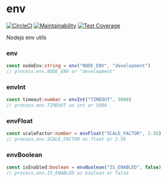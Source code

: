 # env
[![CircleCI](https://circleci.com/gh/01alchemist/env.svg?style=svg)](https://circleci.com/gh/01alchemist/env) [![Maintainability](https://api.codeclimate.com/v1/badges/bde8b67054974cae1f0a/maintainability)](https://codeclimate.com/github/01alchemist/env/maintainability) [![Test Coverage](https://api.codeclimate.com/v1/badges/bde8b67054974cae1f0a/test_coverage)](https://codeclimate.com/github/01alchemist/env/test_coverage)

Nodejs env utils

### env
```ts
const nodeEnv:string = env("NODE_ENV", "development")
// process.env.NODE_ENV or "development"
```
### envInt
```ts
const timeout:number = envInt("TIMEOUT", 5000)
// process.env.TIMEOUT as int or 5000
```
### envFloat
```ts
const scaleFactor:number = envFloat("SCALE_FACTOR", 2.56)
// process.env.SCALE_FACTOR as float or 2.56
```
### envBoolean
```ts
const isEnabled:boolean = envBoolean("IS_ENABLED", false)
// process.env.IS_ENABLED as boolean or false
```
